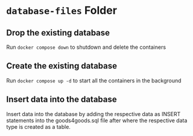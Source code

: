 # `database-files` Folder

## Drop the existing database
Run `docker compose down` to shutdown and delete the containers

## Create the existing database
Run `docker compose up -d` to start all the containers in the background

## Insert data into the database
Insert data into the database by adding the respective data as INSERT statements into the goods4goods.sql file after where the respective data type is created as a table.
